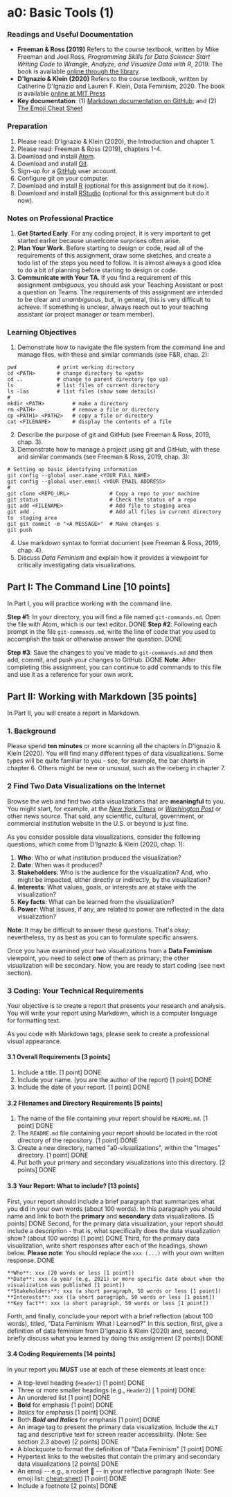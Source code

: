 # a0: Basic Tools  (1)
### Readings and Useful Documentation
* **Freeman & Ross (2019)** Refers to the course textbook, written by Mike Freeman and Joel Ross, *Programming Skills for Data Science: Start Writing Code to Wrangle, Analyze, and Visualize Data with R*, 2019. The book is available [online through the library](https://alliance-primo.hosted.exlibrisgroup.com/primo-explore/fulldisplay?docid=CP71294895890001451&context=L&vid=UW&lang=en_US&search_scope=all&adaptor=Local%20Search%20Engine&tab=default_tab&query=any,contains,programming%20skills%20for%20data%20science).
* **D'lgnazio & Klein (2020)** Refers to the course textbook, written by Catherine D'lgnazio and Lauren F. Klein, Data Feminism, 2020. The book is available [online at MIT Press](https://data-feminism.mitpress.mit.edu/)
* **Key documentation**: (1) [Markdown documentation on GitHub](https://guides.github.com/features/mastering-markdown/#GitHub-flavored-markdown); and (2) [The Emoji Cheat Sheet](https://github.com/ikatyang/emoji-cheat-sheet)

### Preparation
1. Please read: D'lgnazio & Klein (2020), the Introduction and chapter 1.
1. Please read: Freeman & Ross (2019), chapters 1-4.
1. Download and install [Atom](https://atom.io/).
2. Download and install [Git](https://git-scm.com/).
3. Sign-up for a [GitHub](https://github.com/) user account.
3. Configure git on your computer.
4. Download and install [R](https://cran.r-project.org/) (optional for this assignment but do it now).
5. Download and install [RStudio](https://www.rstudio.com/) (optional for this assignment but do it now).

<!--
### Notes on grading
* This assignment has **two parts** and is worth **34** points, as indicated in requirements below.
* Partial points can be awarded.
* All writing should be clear, concise, interesting, and free of spelling and grammatical errors.
* **Please note:** This assignment should be completed _individually_.
-->

### Notes on Professional Practice
1. **Get Started Early**. For any coding project, it is very important to get started earlier because unwelcome surprises often arise.
1. **Plan Your Work**. Before starting to design or code, read all of the requirements of this assignment, draw some sketches, and create a todo list of the steps you need to follow. It is almost always a good idea to do a bit of planning before starting to design or code.
1. **Communicate with Your TA**. If you find a requirement of this assignment _ambiguous_, you should ask your Teaching Assistant or post a question on Teams. The requirements of this assignment are intended to be clear and _unambiguous_, but, in general, this is very difficult to achieve. If something is unclear, always reach out to your teaching assistant (or  project manager or team member).

### Learning Objectives
1. Demonstrate how to navigate the file system from the command line and manage files, with these and similar commands (see F&R, chap. 2):
```
pwd             # print working directory
cd <PATH>       # change directory to <path>
cd ..           # change to parent directory (go up)
ls              # list files of current directory
ls -las         # list files (show some details)
#
mkdir <PATH>         # make a directory
rm <PATH>            # remove a file or directory
cp <PATH1> <PATH2>   # copy a file or directory
cat <FILENAME>       # display the contents of a file
```
2. Describe the purpose of git and GitHub (see Freeman & Ross, 2019, chap. 3).
3. Demonstrate how to manage a project using git and GitHub, with these and similar commands (see Freeman & Ross, 2019, chap. 3):
```
# Setting up basic identifying information
git config --global user.name <YOUR FULL NAME>
git config --global user.email <YOUR EMAIL ADDRESS>
#
git clone <REPO_URL>             # Copy a repo to your machine
git status                       # Check the status of a repo
git add <FILENAME>               # Add file to staging area
git add .                        # Add all files in current directory to  staging area
git git commit -m "<A MESSAGE>"  # Make changes s
git push
```
4. Use markdown syntax to format document (see Freeman & Ross, 2019, chap. 4).
5. Discuss _Data Feminism_ and explain how it provides a viewpoint for critically investigating data visualizations.

<!--
5. Consider how data science can be both a **tool** and a **weapon**.
6. Professional practice: (a) Work closely with requirements; and (b) Reflect on the benefits/costs of planning before doing.
-->



## Part I: The Command Line [10 points]
In Part I, you will practice working with the command line.

**Step #1**: In your directory, you will find a file named ``git-commands.md``. Open the file with Atom, which is our text editor.
DONE
**Step #2**: Following each prompt in the file ``git-commands.md``, write the line of code that you used to accomplish the task or otherwise answer the question.
DONE

**Step #3**: Save the changes to you've made to ``git-commands.md`` and then add, commit, and push your changes to GitHub.
DONE
**Note**: After completing this assignment, you can continue to add commands to this file and use it as a reference for your own work.

## Part II: Working with Markdown [35 points]

In Part II, you will create a report in Markdown.

### 1. Background
Please spend **ten minutes** or more scanning all the chapters in D'lgnazio & Klein (2020). You will find many different types of data visualizations. Some types will be quite familiar to you - see, for example, the bar charts in chapter 6. Others might be new or unusual, such as the iceberg in chapter 7.

### 2 Find Two Data Visualizations on the Internet
Browse the web and find two data visualizations that are **meaningful** to you. You might start, for example, at the [*New York Times*](http://nytimes.com) or [*Washington Post*](https://www.washingtonpost.com/) or other news source. That said, any scientific, cultural, government, or commercial institution website in the U.S. or beyond is just fine.

As you consider possible data visualizations, consider the following questions, which come from  D'lgnazio & Klein (2020, chap. 1):
1. **Who**: Who or what institution produced the visualization?
1. **Date**: When was it produced?
1. **Stakeholders**: Who is the audience for the visualization? And, who might be impacted, either directly or indirectly, by the visualization?
1. **Interests**: What values, goals, or interests are at stake with the visualization?
1. **Key facts**: What can be learned from the visualization?
1. **Power**: What issues, if any, are related to power are reflected in the data visualization?

**Note**: It may be difficult to answer these questions. That's okay; nevertheless, try as best as you can to formulate specific answers.

Once you have examined your two visualizations from a **Data Feminism** viewpoint, you need to select **one** of them as primary; the other visualization will be secondary. Now, you are ready to start coding (see next section).

### 3 Coding: Your Technical Requirements

Your objective is to create a report that presents your research and analysis. You will write your report using Markdown, which is a computer language for formatting text.

As you code with Markdown tags, please seek to create a professional visual appearance.

#### 3.1 Overall Requirements [3 points]
1. Include a title. [1 point]
DONE
1. Include your name. (you are the author of the report) [1 point]
DONE
1. Include the date of your report. [1 point]
DONE

#### 3.2 Filenames and Directory Requirements [5 points]
1. The name of the file containing your report should be ``README.md``. [1 point]
DONE
1. The ``README.md`` file containing your report should be located in the root directory of the repository. [1 point]
DONE
1. Create a new directory, named "a0-visualizations", within the "Images" directory. [1 point]
DONE
1. Put both your primary and secondary visualizations into this directory. [2 points]
DONE
#### 3.3 Your Report: What to include? [13 points]

First, your report should include a brief paragraph that summarizes what you did in your own words (about 100 words). In this paragraph you should name and link to both the **primary** and **secondary** data visualizations.  [5 points]
DONE
Second, for the primary data visualization, your report should include a description - that is, what specifically does the data visualization show? (about 100 words) [1 point]
DONE
Third, for the primary data visualization, write short responses after each of the headings, shown below. **Please note**: You should replace the `xxx (...)` with your own written response.
DONE

```
**Who**: xxx (20 words or less [1 point])
**Date**: xxx (a year (e.g, 2021) or more specific date about when the visualization was published [1 point])
**Stakeholders**: xxx (a short paragraph, 50 words or less [1 point])
**Interests**: xxx ([a short paragraph, 50 words or less [1 point])
**Key fact**: xxx (a short paragraph, 50 words or less [1 point])
```
Forth, and finally, conclude your report with a brief reflection (about 100 words), titled, "Data Feminism: What I Learned?" In this section, first, give a definition of data feminism from D'lgnazio & Klein (2020) and, second, briefly discuss what you learned by doing this assignment [2 points])
DONE
#### 3.4 Coding Requirements [14 points]
In your report you **MUST** use at each of these elements at least once:
  * A top-level heading (``Header1``) [1 point] DONE
  * Three or more smaller headings (e.g., ``Header2``) [ 1 point]
  DONE
  * An unordered list [1 point]
  DONE
  * **Bold** for emphasis [1 point]
  DONE
  * _Italics_ for emphasis [1 point]
  DONE
  * Both ***Bold and Italics*** for emphasis [1 point]
  DONE
  * An image tag to present the primary data visualization. Include the `ALT` tag and descriptive text for screen reader accessibility. (Note: See section 2.3 above) [2 points]
  DONE
  * A blockquote to format the definition of "Data Feminism" [1 point]
  DONE
  * Hypertext links to the websites that contain the primary and secondary data visualizations [2  points]
  DONE
  * An emoji -- e.g., a rocket :rocket: -- in your reflective paragraph (Note: See emoji list: [cheat-sheet](https://github.com/ikatyang/emoji-cheat-sheet)) [1 point]
  DONE
  * Include a footnote [2 points]
DONE
<!--
## Part III: Data Science: Tool for Good or Weapon?
A. Data science can be weapon, a tool that harms human beings. As we shall see, O'Neil (2016) presents a devastating critique of data science. We'll explore her arguments in some detail, but to start please answer these two questions from pages 1-14:
  1. By quoting from O'Neil (2016), define "Weapon of Math Destruction" (30-50 words). [1 point for accurate quote; 1 point for introducing and clarifying the quotation]
  2. Give an example of a WMD (30-50 words) [2 points for a complete example]

B. Data science can also, of course, be a tool for good. It can, for example, be used to make discovers about our social and natural worlds. One recent discovery made possible by data science is found in the paper by Wang, Stanovsky, Weihs, & Etzioni (2019). Browse this paper (see below for link) but please note: We do not expect you to understand the full paper in detail. Now, answer this question:
1. In your own words (a) what the the main research question; and (b) What did they find? (about 50 words) [1 point for (a); 1 point for (b)]

**Submission requirements.** Please create a file, named `data_science.md`, located the root directory of your repository. Write your answers with markdown in that file. Please format your answers neatly. Once you are finished, add, commit, and push all changes to GitHub.

Wang, L. L., Stanovsky, G., Weihs, L., & Etzioni, O. (2019). Gender trends in computer science authorship. CoRR, abs/1906.07883. Retrieved from http://arxiv.org/abs/1906.07883
-->
